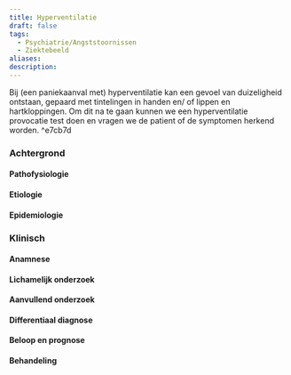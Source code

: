 ```yaml
---
title: Hyperventilatie
draft: false
tags:
  - Psychiatrie/Angststoornissen
  - Ziektebeeld
aliases: 
description: 
---
```


Bij (een paniekaanval met) hyperventilatie kan een gevoel van duizeligheid ontstaan, gepaard met tintelingen in handen en/ of lippen en hartkloppingen. Om dit na te gaan kunnen we een hyperventilatie provocatie test doen en vragen we de patient of de symptomen herkend worden. ^e7cb7d

### Achtergrond
#### Pathofysiologie

#### Etiologie

#### Epidemiologie

### Klinisch

#### Anamnese

#### Lichamelijk onderzoek

#### Aanvullend onderzoek

#### Differentiaal diagnose

#### Beloop en prognose

#### Behandeling


